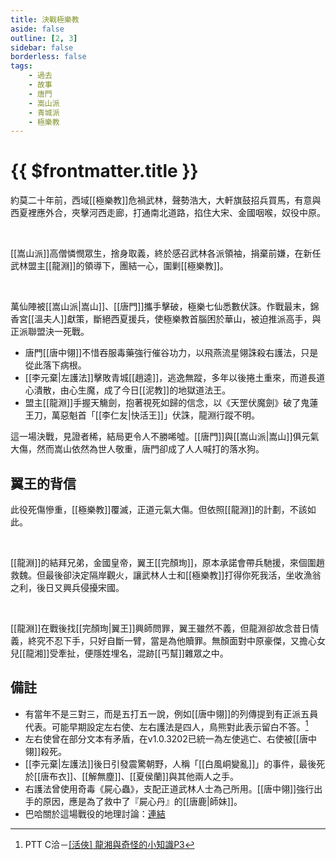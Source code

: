 ```yaml
---
title: 決戰極樂教
aside: false
outline: [2, 3]
sidebar: false
borderless: false
tags:
    - 過去
    - 故事
    - 唐門
    - 嵩山派
    - 青城派
    - 極樂教
---
```


# {{ $frontmatter.title }}

約莫二十年前，西域[[極樂教]]危禍武林，聲勢浩大，大軒旗鼓招兵買馬，有意與西夏裡應外合，夾擊河西走廊，打通南北道路，掐住大宋、金國咽喉，奴役中原。

<br>

[[嵩山派]]高僧憐憫眾生，捨身取義，終於感召武林各派領袖，捐棄前嫌，在新任武林盟主[[龍淵]]的領導下，團結一心，圍剿[[極樂教]]。

<br>

萬仙陣被[[嵩山派|嵩山]]、[[唐門]]攜手擊破，極樂七仙悉數伏誅。作戰最末，錦香宮[[溫夫人]]獻策，斷絕西夏援兵，使極樂教首腦困於華山，被迫推派高手，與正派聯盟決一死戰。

- 唐門[[唐中翎]]不惜吞服毒藥強行催谷功力，以飛燕流星翎誅殺右護法，只是從此落下病根。
- [[李元棄|左護法]]擊敗青城[[趙逵]]，逃逸無蹤，多年以後捲土重來，而道長道心潰散，由心生魔，成了今日[[泥教]]的地獄道法王。
- 盟主[[龍淵]]手握天觴劍，抱著視死如歸的信念，以《天罡伏魔劍》破了鬼蓮王刀，萬惡魁首「[[李仁友|快活王]]」伏誅，龍淵行蹤不明。

這一場決戰，見證者稀，結局更令人不勝唏噓。[[唐門]]與[[嵩山派|嵩山]]俱元氣大傷，然而嵩山依然為世人敬重，唐門卻成了人人喊打的落水狗。

## 翼王的背信

此役死傷慘重，[[極樂教]]覆滅，正道元氣大傷。但依照[[龍淵]]的計劃，不該如此。

<br>

[[龍淵]]的結拜兄弟，金國皇帝，翼王[[完顏珣]]，原本承諾會帶兵馳援，來個圍趙救魏。但最後卻決定隔岸觀火，讓武林人士和[[極樂教]]打得你死我活，坐收漁翁之利，後日又興兵侵擾宋國。

<br>

[[龍淵]]在戰後找[[完顏珣|翼王]]興師問罪，翼王雖然不義，但龍淵卻故念昔日情義，終究不忍下手，只好自斷一臂，當是為他贖罪。無顏面對中原豪傑，又擔心女兒[[龍湘]]受牽扯，便隱姓埋名，混跡[[丐幫]]雜眾之中。

## 備註

- 有當年不是三對三，而是五打五一說，例如[[唐中翎]]的列傳提到有正派五員代表。可能早期設定左右使、左右護法是四人，鳥熊對此表示留白不答。[^1]
- 左右使曾在部分文本有矛盾，在v1.0.3202已統一為左使逃亡、右使被[[唐中翎]]殺死。
- [[李元棄|左護法]]後日引發震驚朝野，人稱「[[白風峒變亂]]」的事件，最後死於[[唐布衣]]、[[解無塵]]、[[夏侯蘭]]與其他兩人之手。
- 右護法曾使用奇毒《屍心蟲》，支配正道武林人士為己所用。[[唐中翎]]強行出手的原因，應是為了救中了『屍心丹』的[[唐鹿|師妹]]。
- 巴哈關於這場戰役的地理討論：[連結](https://forum.gamer.com.tw/C.php?bsn=73317&snA=1778&tnum=4&bPage=2)

[^1]: PTT C洽－[\[活俠\] 龍湘與奇怪的小知識P3](https://www.ptt.cc/bbs/C_Chat/M.1729093866.A.C8A.html)